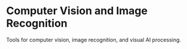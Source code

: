 # Computer Vision and Image Recognition

Tools for computer vision, image recognition, and visual AI processing.
